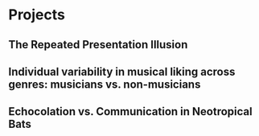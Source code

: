 # Projects

## The Repeated Presentation Illusion

## Individual variability in musical liking across genres: musicians vs. non-musicians

## Echocolation vs. Communication in Neotropical Bats